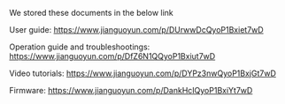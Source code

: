 We stored these documents in the below link

User guide:
https://www.jianguoyun.com/p/DUrwwDcQyoP1Bxiet7wD

Operation guide and troubleshootings:
https://www.jianguoyun.com/p/DfZ6N1QQyoP1Bxiut7wD

Video tutorials:
https://www.jianguoyun.com/p/DYPz3nwQyoP1BxjGt7wD

Firmware:
https://www.jianguoyun.com/p/DankHcIQyoP1BxiYt7wD
